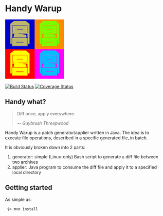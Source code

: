 # Handy Warup

![Handy Warup](assets/logo_small.png)

[![Build Status](https://travis-ci.org/vidal-community/handy-warup.svg?branch=master)](https://travis-ci.org/vidal-community/handy-warup)
[![Coverage Status](https://coveralls.io/repos/vidal-community/handy-warup/badge.svg?branch=master&service=github)](https://coveralls.io/github/vidal-community/handy-warup?branch=master)


## Handy what?

> Diff once, apply everywhere.
>
> -- <cite>Guybrush Threepwood</cite>

Handy Warup is a patch generator/applier written in Java.
The idea is to execute file operations, described in a specific
generated file, in batch.

It is obviously broken down into 2 parts:

 1. generator: simple (Linux-only) Bash script to generate a diff
file between two archives
 2. applier: Java program to consume the diff file and apply it to
a specified local directory

## Getting started

As simple as:

```shell
 $> mvn install
```
